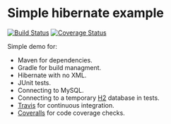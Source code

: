 # Simple hibernate example
[![Build Status](https://travis-ci.org/JFL110/simple-hibernate-example.svg?branch=master)](https://travis-ci.org/JFL110/simple-hibernate-example) [![Coverage Status](https://coveralls.io/repos/github/JFL110/simple-hibernate-example/badge.svg?branch=master)](https://coveralls.io/github/JFL110/simple-hibernate-example?branch=master)

Simple demo for:
- Maven for dependencies.
- Gradle for build managment.
- Hibernate with no XML.
- JUnit tests.
- Connecting to MySQL.
- Connecting to a temporary [H2](https://en.wikipedia.org/wiki/H2_(DBMS)) database in tests.
- [Travis](https://travis-ci.org/JFL110/simple-hibernate-example) for continuous integration.
- [Coveralls](https://coveralls.io/github/JFL110/simple-hibernate-example) for code coverage checks.
